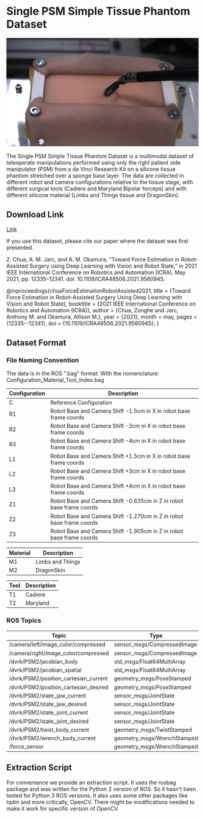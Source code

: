 # Single PSM Simple Tissue Phantom Dataset

![Sample Image](/img_2894.jpg)

The Single PSM Simple Tissue Phantom Dataset is a multimodal dataset of teleoperate manipulations performed using only the right patient side manipulator (PSM) from a da Vinci Research Kit on a silicone tissue phantom stretched over a sponge base layer. The data are collected in different robot and camera configurations relative to the tissue stage, with different surgical tools (Cadiere and Maryland Bipolar forceps) and with different silicone material (Limbs and Things tissue and DragonSkin).

## Download Link

[Link](https://cwru.box.com/s/dllw66bd55gxpv4pyo6mlezhi1qfdowb)

If you use this dataset, please cite our paper where the dataset was first presented.

Z. Chua, A. M. Jarc, and A. M. Okamura, “Toward Force Estimation in Robot-Assisted Surgery using Deep Learning with Vision and Robot State,” in 2021 IEEE International Conference on Robotics and Automation (ICRA), May 2021, pp. 12335–12341. doi: 10.1109/ICRA48506.2021.9560945.

@inproceedings{chuaForceEstimationRobotAssisted2021,
  title = {Toward Force Estimation in Robot-Assisted Surgery Using Deep Learning with Vision and Robot State},
  booktitle = {2021 IEEE International Conference on Robotics and Automation (ICRA)},
  author = {Chua, Zonghe and Jarc, Anthony M. and Okamura, Allison M.},
  year = {2021},
  month = may,
  pages = {12335--12341},
  doi = {10.1109/ICRA48506.2021.9560945},
}


## Dataset Format

### File Naming Convention

The data is in the ROS ".bag" format. With the nomenclature: Configuration_Material_Tool_Index.bag


| Configuration      | Description |
| -------------------| ----------- |
| C                  | Reference Configuration      |
| R1                 | Robot Base and Camera Shift -1.5cm in X in robot base frame coords |
| R2                 | Robot Base and Camera Shift -3cm in X in robot base frame coords |
| R3                 | Robot Base and Camera Shift -4cm in X in robot base frame coords |
| L1                 | Robot Base and Camera Shift +1.5cm in X in robot base frame coords |
| L2                 | Robot Base and Camera Shift +3cm in X in robot base frame coords |
| L3                 | Robot Base and Camera Shift +4cm in X in robot base frame coords |
| Z1                 | Robot Base and Camera Shift -0.635cm in Z in robot base frame coords |
| Z2                 | Robot Base and Camera Shift -1.270cm in Z in robot base frame coords |
| Z3                 | Robot Base and Camera Shift -1.905cm in Z in robot base frame coords|

| Material      | Description |
| --------------| ----------- |
| M1            | Limbs and Things|
| M2            | DragonSkin      |

| Tool      | Description |
| ----------| ----------- |
| T1        | Cadiere     |
| T2        | Maryland    |

### ROS Topics

| Topic   | Type |
|---------|------|
|/camera/left/image_color/compressed     |sensor_msgs/CompressedImage
|/camera/right/image_color/compressed    |sensor_msgs/CompressedImage
|/dvrk/PSM2/jacobian_body                |std_msgs/Float64MultiArray
|/dvrk/PSM2/jacobian_spatial             |std_msgs/Float64MultiArray
|/dvrk/PSM2/position_cartesian_current   |geometry_msgs/PoseStamped
|/dvrk/PSM2/position_cartesian_desired   |geometry_msgs/PoseStamped
|/dvrk/PSM2/state_jaw_current            |sensor_msgs/JointState
|/dvrk/PSM2/state_jaw_desired            |sensor_msgs/JointState
|/dvrk/PSM2/state_joint_current          |sensor_msgs/JointState
|/dvrk/PSM2/state_joint_desired          |sensor_msgs/JointState
|/dvrk/PSM2/twist_body_current           |geometry_msgs/TwistStamped
|/dvrk/PSM2/wrench_body_current          |geometry_msgs/WrenchStamped
|/force_sensor                           |geometry_msgs/WrenchStamped

## Extraction Script

For convenience we provide an extraction script. It uses the rosbag package and was written for the Python 2 version of ROS. So it hasn't been tested for Python 3 ROS versions. It also uses some other packages like tqdm and more critically, OpenCV. There might be modifications needed to make it work for specific version of OpenCV.
